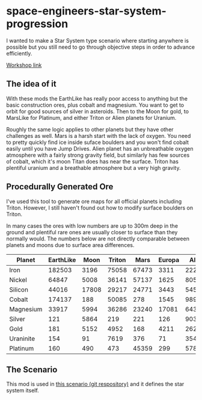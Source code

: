 # space-engineers-star-system-progression
I wanted to make a Star System type scenario where starting anywhere is possible but you still need to go through objective steps in order to advance efficiently.

[Workshop link](https://steamcommunity.com/sharedfiles/filedetails/?id=2071799682)

## The idea of it

With these mods the EarthLike has really poor access to anything but the basic construction ores, plus cobalt and magnesium. You want to get to orbit for good sources of silver in asteroids. Then to the Moon for gold, to MarsLike for Platinum, and either Triton or Alien planets for Uranium.

Roughly the same logic applies to other planets but they have other challenges as well. Mars is a harsh start with the lack of oxygen. You need to pretty quickly find ice inside suface boulders and you won't find cobalt easily until you have Jump Drives. Alien planet has an unbreathable oxygen atmosphere with a fairly strong gravity field, but similarly has few sources of cobalt, which it's moon Titan does has near the surface. Triton has plentiful uranium and a breathable atmosphere but a very high gravity.

## Procedurally Generated Ore
I've used this tool to generate ore maps for all official planets including Triton. However, I still haven't found out how to modify surface boulders on Triton.

In many cases the ores with low numbers are up to 300m deep in the ground and plentiful rare ones are usually closer to surface than they normally would. The numbers below are not directly comparable between planets and moons due to surface area differences.

Planet | EarthLike | Moon | Triton | Mars | Europa | Alien | Titan
------ | --------- | ---- | ------ | ---- | ------ | ----- | -----
Iron | 182503 | 3196 | 75058 | 67473 | 3311 | 222045 | 2215
Nickel | 64847 | 5008 | 36141 | 57137 | 1625 | 80519 | 3534
Silicon | 44016 | 17808 | 29217 | 24771 | 3443 | 5459 | 4369
Cobalt | 174137 | 188 | 50085 | 278 | 1545 | 989 | 34519
Magnesium | 33917 | 5994 | 36286 | 23240 | 17081 | 64395 | 675
Silver | 121 | 5864 | 219 | 221 | 126 | 90308 | 17
Gold | 181 | 5152 | 4952 | 168 | 4211 | 262 | 4616
Uraninite | 154 | 91 | 7619 | 376 | 71 | 35459 | 35
Platinum | 160 | 490 | 473 | 45359 | 299 | 578 | 52

## The Scenario
This mod is used in [this scenario (git respository)](https://github.com/paranox/space-engineers-survival-progressively-less-likely) and it defines the star system itself.